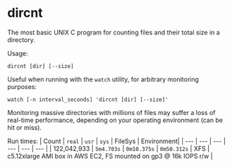 # dircnt
The most basic UNIX C program for counting files and their total size in a directory.

Usage:
```
dircnt [dir] [--size]
```
Useful when running with the `watch` utility, for arbitrary monitoring purposes:
```
watch [-n interval_seconds] 'dircnt [dir] [--size]'
```
Monitoring massive directories with millions of files may suffer a loss of real-time performance, depending on your operating environment (can be hit or miss).

Run times:
| Count | `real` | `usr` |  `sys` | FileSys | Environment|
| --- | --- | --- | --- | --- | --- |
| 122,042,933 | `5m4.703s` | `0m10.375s` | `0m50.312s` | XFS | c5.12xlarge AMI box in AWS EC2, FS mounted on gp3 @ 16k IOPS r/w |
